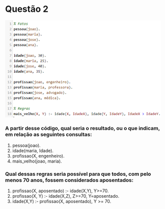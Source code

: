 # Questão 2

![Alt text](image.png)

### A partir desse código, qual seria o resultado, ou o que indicam, em relação as seguintes consultas:
1. pessoa(joao).
2. idade(maria, Idade).
3. profissao(X, engenheiro).
4. mais_velho(joao, maria).

### Qual dessas regras seria possível para que todos, com pelo menos 70 anos, fossem considerados aposentados:

1. profissao(X, aposentado) :- idade(X,Y), Y>=70.
2. profissao(X, Y) :- idade(X,Z), Z>=70, Y=aposentado.
3. idade(X,Y) :- profissao(X, aposentado), Y >= 70.